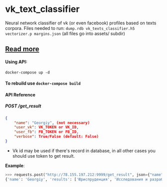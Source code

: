 # vk_text_classifier
Neural network classifier of vk (or even facebook) profiles based on texts corpora.
Files needed to run: `dump.rdb vk_texts_classifier.h5 vectorizer.p margins.json`
(all files go into assets/ subdir)
## [Read more](https://github.com/thepowerfuldeez/vk_text_classifier/blob/master/report.pdf)


#### Using API:
```
docker-compose up -d
```

#### To rebuild use `docker-compose build`

#### API Reference
##### POST /get_result
```json
{
	"name": "Georgiy", (not necessary)
	"user_vk": VK_TOKEN or VK_ID,
	"user_fb": FB_TOKEN or FB_ID,
	"verbose": True/False (default: False)
}
```
* Vk id may be used if there's record in database, in all other cases you should use token to get result.

**Example**:
```python
>>> requests.post("http://78.155.197.212:9999/get_result", json={"name": "Georgiy", "user_vk": 134070307}).json()
{'name': 'Georgiy', 'results': ['Юриспруденция', 'Исследования и разработки', 'Благотворительность', 'Инновации и модернизация']}
```
